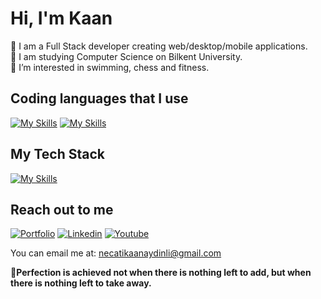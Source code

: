 # Hi, I'm Kaan
💎  I am a Full Stack developer creating web/desktop/mobile applications.    
📖  I am studying Computer Science on Bilkent University.                    
🏅  I’m interested in swimming, chess and fitness.
           


## Coding languages that I use  
[![My Skills](https://skillicons.dev/icons?i=cpp,ts,js,html,css)](https://skillicons.dev) [![My Skills](https://skillicons.dev/icons?i=java&theme=light)](https://skillicons.dev)


## My Tech Stack
[![My Skills](https://skillicons.dev/icons?i=git,github,mongo,nodejs,vite,electron,express)](https://skillicons.dev)


## Reach out to me 
[![Portfolio](https://img.shields.io/badge/Portfolio-gray.svg)](https://kaanaydinli.com)
[![Linkedin](https://img.shields.io/badge/Linkedin-blue.svg)](https://www.linkedin.com/in/kaan-ayd%C4%B1nl%C4%B1-74b148334/)
[![Youtube](https://img.shields.io/badge/Youtube-red.svg)](https://www.youtube.com/@CodeWithKaan)


You can email me at: [necatikaanaydinli@gmail.com](mailto:necatikaanaydinli@gmail.com)




  

**🎯Perfection is achieved not when there is nothing left to add, but when there is nothing left to take away.**

